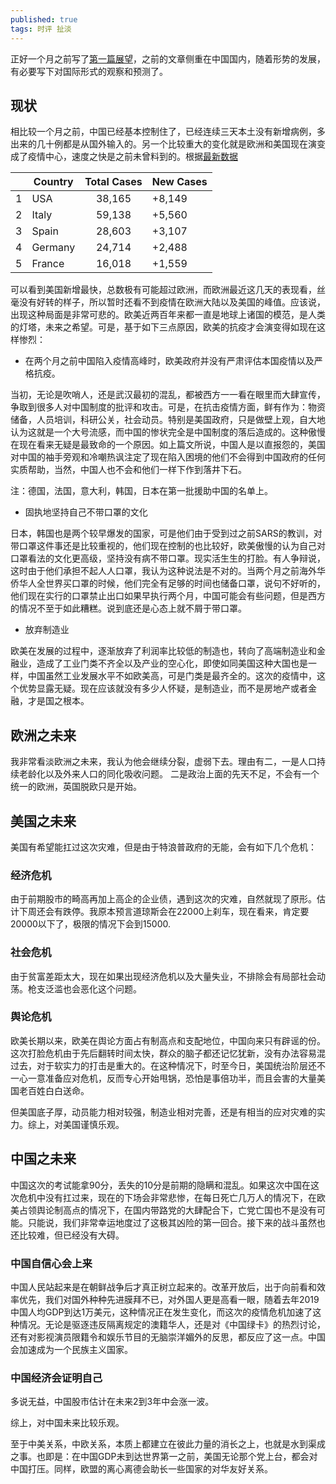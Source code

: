 ```yaml
---
published: true
tags: 时评 扯淡
---
```


正好一个月之前写了[第一篇展望](https://yuanqingfei.me/%E6%96%B0%E5%86%A0%E7%96%AB%E6%83%85%E7%9A%84%E5%8F%A6%E4%B8%80%E9%9D%A2/)，之前的文章侧重在中国国内，随着形势的发展，有必要写下对国际形式的观察和预测了。

## 现状

相比较一个月之前，中国已经基本控制住了，已经连续三天本土没有新增病例，多出来的几十例都是从国外输入的。另一个比较重大的变化就是欧洲和美国现在演变成了疫情中心，速度之快是之前未曾料到的。根据[最新数据](https://www.worldometers.info/coronavirus/)

|   | Country | Total Cases | New Cases |
|---|---------|:-----------:|-----------|
| 1 | USA     | 38,165      | +8,149    |
| 2 | Italy   | 59,138      | +5,560    |
| 3 | Spain   | 28,603      | +3,107    |
| 4 | Germany | 24,714      | +2,488    |
| 5 | France  | 16,018      | +1,559    |

可以看到美国新增最快，总数极有可能超过欧洲，而欧洲最近这几天的表现看，丝毫没有好转的样子，所以暂时还看不到疫情在欧洲大陆以及美国的峰值。应该说，出现这种局面是非常可悲的。欧美近两百年来都一直是地球上诸国的模范，是人类的灯塔，未来之希望。可是，基于如下三点原因，欧美的抗疫才会演变得如现在这样惨烈：

* 在两个月之前中国陷入疫情高峰时，欧美政府并没有严肃评估本国疫情以及严格抗疫。

当初，无论是吹哨人，还是武汉最初的混乱，都被西方一一看在眼里而大肆宣传，争取到很多人对中国制度的批评和攻击。可是，在抗击疫情方面，鲜有作为：物资储备，人员培训，科研公关，社会动员。特别是美国政府，只是做壁上观，自大地认为这就是一个大号流感，而中国的惨状完全是中国制度的落后造成的。这种傲慢在现在看来无疑是最致命的一个原因。如上篇文所说，中国人是以直报怨的，美国对中国的袖手旁观和冷嘲热讽注定了现在陷入困境的他们不会得到中国政府的任何实质帮助，当然，中国人也不会和他们一样下作到落井下石。

注：德国，法国，意大利，韩国，日本在第一批援助中国的名单上。

* 固执地坚持自己不带口罩的文化

日本，韩国也是两个较早爆发的国家，可是他们由于受到过之前SARS的教训，对带口罩这件事还是比较重视的，他们现在控制的也比较好，欧美傲慢的认为自己对口罩看法的文化更高级，坚持没有病不带口罩。现实活生生的打脸。有人争辩说，这时由于他们承担不起人人口罩，我认为这种说法是不对的。当两个月之前海外华侨华人全世界买口罩的时候，他们完全有足够的时间也储备口罩，说句不好听的，他们现在实行的口罩禁止出口如果早执行两个月，中国可能会有些问题，但是西方的情况不至于如此糟糕。说到底还是心态上就不屑于带口罩。

* 放弃制造业

欧美在发展的过程中，逐渐放弃了利润率比较低的制造也，转向了高端制造业和金融业，造成了工业门类不齐全以及产业的空心化，即使如同美国这种大国也是一样，中国虽然工业发展水平不如欧美高，可是门类是最齐全的。这次的疫情中，这个优势显露无疑。现在应该就没有多少人怀疑，是制造业，而不是房地产或者金融，才是国之根本。

## 欧洲之未来

我非常看淡欧洲之未来，我认为他会继续分裂，虚弱下去。理由有二，一是人口持续老龄化以及外来人口的同化吸收问题。 二是政治上面的先天不足，不会有一个统一的欧洲，英国脱欧只是开始。 

## 美国之未来

美国有希望能扛过这次灾难，但是由于特浪普政府的无能，会有如下几个危机： 

### 经济危机

由于前期股市的畸高再加上高企的企业债，遇到这次的灾难，自然就现了原形。估计下周还会有跌停。我原本预言道琼斯会在22000上刹车，现在看来，肯定要20000以下了，极限的情况下会到15000.

### 社会危机

由于贫富差距太大，现在如果出现经济危机以及大量失业，不排除会有局部社会动荡。枪支泛滥也会恶化这个问题。

### 舆论危机

欧美长期以来，欧美在舆论方面占有制高点和支配地位，中国向来只有辟谣的份。这次打脸危机由于先后翻转时间太快，群众的脑子都还记忆犹新，没有办法容易混过去，对于软实力的打击是重大的。在这种情况下，时至今日，美国统治阶层还不一心一意准备应对危机，反而专心开始甩锅，恐怕是事倍功半，而且会害的大量美国老百姓白白送命。

但美国底子厚，动员能力相对较强，制造业相对完善，还是有相当的应对灾难的实力。综上，对美国谨慎乐观。

## 中国之未来

中国这次的考试能拿90分，丢失的10分是前期的隐瞒和混乱。如果这次中国在这次危机中没有扛过来，现在的下场会非常悲惨，在每日死亡几万人的情况下，在欧美占领舆论制高点的情况下，在国内带路党的大肆配合下，亡党亡国也不是没有可能。只能说，我们非常幸运地度过了这极其凶险的第一回合。接下来的战斗虽然也还比较难，但已经没有大碍。

### 中国自信心会上来

中国人民站起来是在朝鲜战争后才真正树立起来的。改革开放后，出于向前看和效率优先，我们对国外种种先进膜拜不已，对外国人更是高看一眼，随着去年2019中国人均GDP到达1万美元，这种情况正在发生变化，而这次的疫情危机加速了这种情况。无论是驱逐违反隔离规定的澳籍华人，还是对《中国绿卡》的热烈讨论，还有对影视演员限籍令和娱乐节目的无脑崇洋媚外的反思，都反应了这一点。中国会加速成为一个民族主义国家。

### 中国经济会证明自己

多说无益，中国股市估计在未来2到3年中会涨一波。

综上，对中国未来比较乐观。

至于中美关系，中欧关系，本质上都建立在彼此力量的消长之上，也就是水到渠成之事。也即是：在中国GDP未到达世界第一之前，美国无论那个党上台，都会对中国打压。同样，欧盟的离心离德会助长一些国家的对华友好关系。

